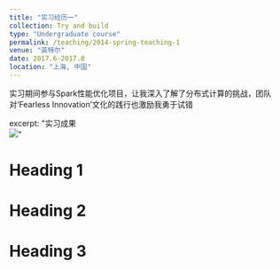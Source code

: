 ```yaml
---
title: "实习经历一"
collection: Try and build
type: "Undergraduate course"
permalink: /teaching/2014-spring-teaching-1
venue: "英特尔"
date: 2017.6-2017.8
location: "上海, 中国"
---
```


实习期间参与Spark性能优化项目，让我深入了解了分布式计算的挑战，团队对‘Fearless Innovation’文化的践行也激励我勇于试错

excerpt: "实习成果<br/><img src='../images/white.mp4'>"

Heading 1
======

Heading 2
======

Heading 3
======
